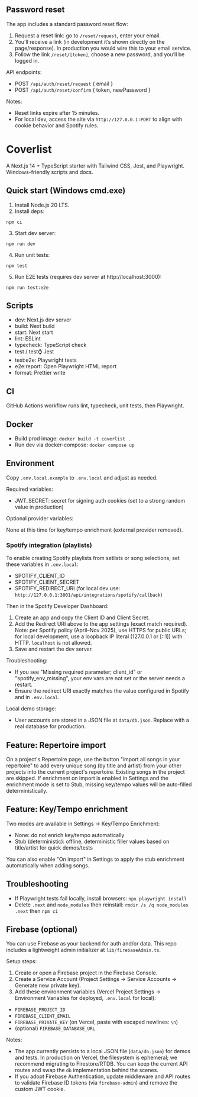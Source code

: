 ## Password reset

The app includes a standard password reset flow:

1. Request a reset link: go to `/reset/request`, enter your email.
2. You’ll receive a link (in development it’s shown directly on the page/response). In production you would wire this to your email service.
3. Follow the link `/reset/[token]`, choose a new password, and you’ll be logged in.

API endpoints:

- POST `/api/auth/reset/request` { email }
- POST `/api/auth/reset/confirm` { token, newPassword }

Notes:

- Reset links expire after 15 minutes.
- For local dev, access the site via `http://127.0.0.1:PORT` to align with cookie behavior and Spotify rules.

# Coverlist

A Next.js 14 + TypeScript starter with Tailwind CSS, Jest, and Playwright. Windows-friendly scripts and docs.

## Quick start (Windows cmd.exe)

1. Install Node.js 20 LTS.
2. Install deps:

```
npm ci
```

3. Start dev server:

```
npm run dev
```

4. Run unit tests:

```
npm test
```

5. Run E2E tests (requires dev server at http://localhost:3000):

```
npm run test:e2e
```

## Scripts

- dev: Next.js dev server
- build: Next build
- start: Next start
- lint: ESLint
- typecheck: TypeScript check
- test / test:watch: Jest
- test:e2e: Playwright tests
- e2e:report: Open Playwright HTML report
- format: Prettier write

## CI

GitHub Actions workflow runs lint, typecheck, unit tests, then Playwright.

## Docker

- Build prod image: `docker build -t coverlist .`
- Run dev via docker-compose: `docker compose up`

## Environment

Copy `.env.local.example` to `.env.local` and adjust as needed.

Required variables:

- JWT_SECRET: secret for signing auth cookies (set to a strong random value in production)

Optional provider variables:

None at this time for key/tempo enrichment (external provider removed).

### Spotify integration (playlists)

To enable creating Spotify playlists from setlists or song selections, set these variables in `.env.local`:

- SPOTIFY_CLIENT_ID
- SPOTIFY_CLIENT_SECRET
- SPOTIFY_REDIRECT_URI (for local dev use: `http://127.0.0.1:3001/api/integrations/spotify/callback`)

Then in the Spotify Developer Dashboard:

1. Create an app and copy the Client ID and Client Secret.
2. Add the Redirect URI above to the app settings (exact match required). Note: per Spotify policy (April–Nov 2025), use HTTPS for public URLs; for local development, use a loopback IP literal (127.0.0.1 or [::1]) with HTTP. `localhost` is not allowed.
3. Save and restart the dev server.

Troubleshooting:

- If you see "Missing required parameter; client_id" or "spotify_env_missing", your env vars are not set or the server needs a restart.
- Ensure the redirect URI exactly matches the value configured in Spotify and in `.env.local`.

Local demo storage:

- User accounts are stored in a JSON file at `data/db.json`.
  Replace with a real database for production.

## Feature: Repertoire import

On a project's Repertoire page, use the button "import all songs in your repertoire" to add every unique song (by title and artist) from your other projects into the current project's repertoire. Existing songs in the project are skipped. If enrichment on import is enabled in Settings and the enrichment mode is set to Stub, missing key/tempo values will be auto-filled deterministically.

## Feature: Key/Tempo enrichment

Two modes are available in Settings → Key/Tempo Enrichment:

- None: do not enrich key/tempo automatically
- Stub (deterministic): offline, deterministic filler values based on title/artist for quick demos/tests

You can also enable "On import" in Settings to apply the stub enrichment automatically when adding songs.

## Troubleshooting

- If Playwright tests fail locally, install browsers: `npx playwright install`
- Delete `.next` and `node_modules` then reinstall: `rmdir /s /q node_modules .next` then `npm ci`

## Firebase (optional)

You can use Firebase as your backend for auth and/or data. This repo includes a lightweight admin initializer at `lib/firebaseAdmin.ts`.

Setup steps:

1. Create or open a Firebase project in the Firebase Console.
2. Create a Service Account (Project Settings → Service Accounts → Generate new private key).
3. Add these environment variables (Vercel Project Settings → Environment Variables for deployed, `.env.local` for local):

- `FIREBASE_PROJECT_ID`
- `FIREBASE_CLIENT_EMAIL`
- `FIREBASE_PRIVATE_KEY` (on Vercel, paste with escaped newlines: `\n`)
- (optional) `FIREBASE_DATABASE_URL`

Notes:

- The app currently persists to a local JSON file (`data/db.json`) for demos and tests. In production on Vercel, the filesystem is ephemeral; we recommend migrating to Firestore/RTDB. You can keep the current API routes and swap the `db` implementation behind the scenes.
- If you adopt Firebase Authentication, update middleware and API routes to validate Firebase ID tokens (via `firebase-admin`) and remove the custom JWT cookie.
